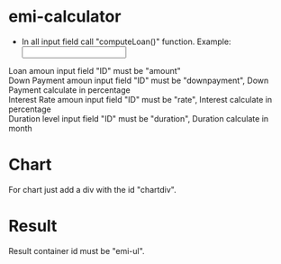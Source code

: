 # emi-calculator
* In all input field call "computeLoan()" function. Example: <input id="downpayment" class="form-control" type="number" onchange="computeLoan()">

Loan amoun input field "ID" must be "amount"<br />
Down Payment amoun input field "ID" must be "downpayment", Down Payment calculate in percentage<br />
Interest Rate amoun input field "ID" must be "rate", Interest calculate in percentage<br />
Duration level input field "ID" must be "duration", Duration calculate in month<br />

# Chart
For chart just add a div with the id "chartdiv".

# Result 
Result container id must be "emi-ul".

